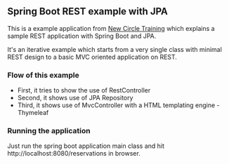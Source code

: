 ## Spring Boot REST example with JPA

This is a example application from [New Circle Training](https://www.youtube.com/watch?v=sbPSjI4tt10) which explains a sample REST application with Spring Boot and JPA.

It's an iterative example which starts from a very single class with minimal REST design to a basic MVC oriented application on REST.

### Flow of this example
* First, it tries to show the use of RestController
* Second, it shows use of JPA Repository
* Third, it shows use of MvcController with a HTML templating engine - Thymeleaf


### Running the application
Just run the spring boot application main class and hit http://localhost:8080/reservations in browser.